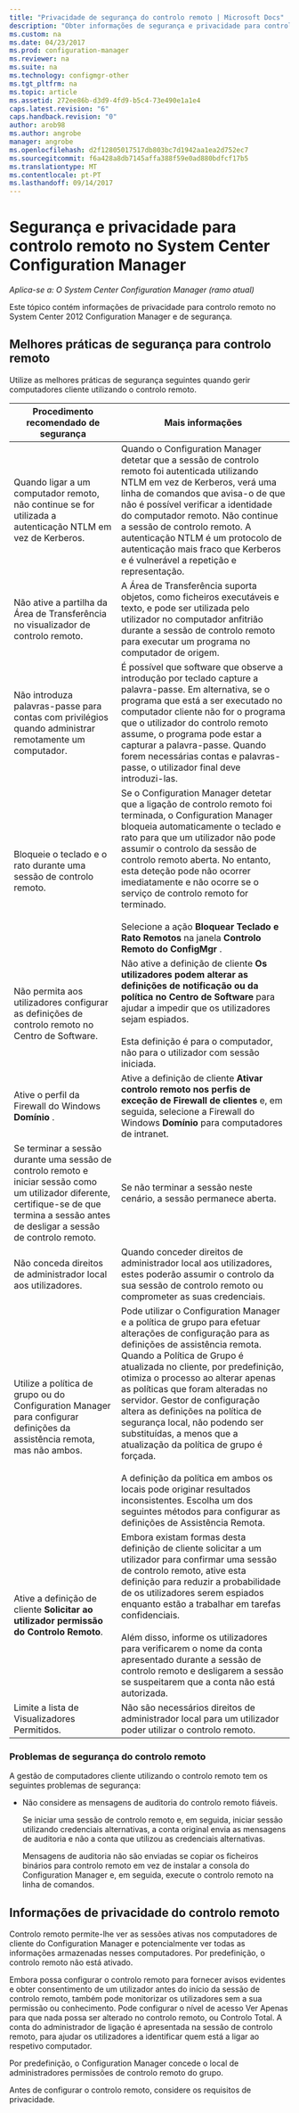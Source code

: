 ```yaml
---
title: "Privacidade de segurança do controlo remoto | Microsoft Docs"
description: "Obter informações de segurança e privacidade para controlo remoto no System Center Configuration Manager."
ms.custom: na
ms.date: 04/23/2017
ms.prod: configuration-manager
ms.reviewer: na
ms.suite: na
ms.technology: configmgr-other
ms.tgt_pltfrm: na
ms.topic: article
ms.assetid: 272ee86b-d3d9-4fd9-b5c4-73e490e1a1e4
caps.latest.revision: "6"
caps.handback.revision: "0"
author: arob98
ms.author: angrobe
manager: angrobe
ms.openlocfilehash: d2f12805017517db803bc7d1942aa1ea2d752ec7
ms.sourcegitcommit: f6a428a8db7145affa388f59e0ad880bdfcf17b5
ms.translationtype: MT
ms.contentlocale: pt-PT
ms.lasthandoff: 09/14/2017
---
```

# <a name="security-and-privacy-for-remote-control-in-system-center-configuration-manager"></a>Segurança e privacidade para controlo remoto no System Center Configuration Manager

*Aplica-se a: O System Center Configuration Manager (ramo atual)*

Este tópico contém informações de privacidade para controlo remoto no System Center 2012 Configuration Manager e de segurança.  

##  <a name="BKMK_Security_HardwareInventory"></a> Melhores práticas de segurança para controlo remoto  
 Utilize as melhores práticas de segurança seguintes quando gerir computadores cliente utilizando o controlo remoto.  

|Procedimento recomendado de segurança|Mais informações|  
|----------------------------|----------------------|  
|Quando ligar a um computador remoto, não continue se for utilizada a autenticação NTLM em vez de Kerberos.|Quando o Configuration Manager detetar que a sessão de controlo remoto foi autenticada utilizando NTLM em vez de Kerberos, verá uma linha de comandos que avisa-o de que não é possível verificar a identidade do computador remoto. Não continue a sessão de controlo remoto. A autenticação NTLM é um protocolo de autenticação mais fraco que Kerberos e é vulnerável a repetição e representação.|  
|Não ative a partilha da Área de Transferência no visualizador de controlo remoto.|A Área de Transferência suporta objetos, como ficheiros executáveis e texto, e pode ser utilizada pelo utilizador no computador anfitrião durante a sessão de controlo remoto para executar um programa no computador de origem.|  
|Não introduza palavras-passe para contas com privilégios quando administrar remotamente um computador.|É possível que software que observe a introdução por teclado capture a palavra-passe. Em alternativa, se o programa que está a ser executado no computador cliente não for o programa que o utilizador do controlo remoto assume, o programa pode estar a capturar a palavra-passe. Quando forem necessárias contas e palavras-passe, o utilizador final deve introduzi-las.|  
|Bloqueie o teclado e o rato durante uma sessão de controlo remoto.|Se o Configuration Manager detetar que a ligação de controlo remoto foi terminada, o Configuration Manager bloqueia automaticamente o teclado e rato para que um utilizador não pode assumir o controlo da sessão de controlo remoto aberta. No entanto, esta deteção pode não ocorrer imediatamente e não ocorre se o serviço de controlo remoto for terminado.<br /><br /> Selecione a ação **Bloquear Teclado e Rato Remotos** na janela **Controlo Remoto do ConfigMgr** .|  
|Não permita aos utilizadores configurar as definições de controlo remoto no Centro de Software.|Não ative a definição de cliente **Os utilizadores podem alterar as definições de notificação ou da política no Centro de Software** para ajudar a impedir que os utilizadores sejam espiados.<br /><br /> Esta definição é para o computador, não para o utilizador com sessão iniciada.|  
|Ative o perfil da Firewall do Windows **Domínio** .|Ative a definição de cliente **Ativar controlo remoto nos perfis de exceção de Firewall de clientes** e, em seguida, selecione a Firewall do Windows **Domínio** para computadores de intranet.|  
|Se terminar a sessão durante uma sessão de controlo remoto e iniciar sessão como um utilizador diferente, certifique-se de que termina a sessão antes de desligar a sessão de controlo remoto.|Se não terminar a sessão neste cenário, a sessão permanece aberta.|  
|Não conceda direitos de administrador local aos utilizadores.|Quando conceder direitos de administrador local aos utilizadores, estes poderão assumir o controlo da sua sessão de controlo remoto ou comprometer as suas credenciais.|  
|Utilize a política de grupo ou do Configuration Manager para configurar definições da assistência remota, mas não ambos.|Pode utilizar o Configuration Manager e a política de grupo para efetuar alterações de configuração para as definições de assistência remota. Quando a Política de Grupo é atualizada no cliente, por predefinição, otimiza o processo ao alterar apenas as políticas que foram alteradas no servidor. Gestor de configuração altera as definições na política de segurança local, não podendo ser substituídas, a menos que a atualização da política de grupo é forçada.<br /><br /> A definição da política em ambos os locais pode originar resultados inconsistentes. Escolha um dos seguintes métodos para configurar as definições de Assistência Remota.|  
|Ative a definição de cliente **Solicitar ao utilizador permissão do Controlo Remoto**.|Embora existam formas desta definição de cliente solicitar a um utilizador para confirmar uma sessão de controlo remoto, ative esta definição para reduzir a probabilidade de os utilizadores serem espiados enquanto estão a trabalhar em tarefas confidenciais.<br /><br /> Além disso, informe os utilizadores para verificarem o nome da conta apresentado durante a sessão de controlo remoto e desligarem a sessão se suspeitarem que a conta não está autorizada.|  
|Limite a lista de Visualizadores Permitidos.|Não são necessários direitos de administrador local para um utilizador poder utilizar o controlo remoto.|  

### <a name="security-issues-for-remote-control"></a>Problemas de segurança do controlo remoto  
 A gestão de computadores cliente utilizando o controlo remoto tem os seguintes problemas de segurança:  

-   Não considere as mensagens de auditoria do controlo remoto fiáveis.  

     Se iniciar uma sessão de controlo remoto e, em seguida, iniciar sessão utilizando credenciais alternativas, a conta original envia as mensagens de auditoria e não a conta que utilizou as credenciais alternativas.  

     Mensagens de auditoria não são enviadas se copiar os ficheiros binários para controlo remoto em vez de instalar a consola do Configuration Manager e, em seguida, execute o controlo remoto na linha de comandos.  

##  <a name="BKMK_Privacy_HardwareInventory"></a> Informações de privacidade do controlo remoto  
 Controlo remoto permite-lhe ver as sessões ativas nos computadores de cliente do Configuration Manager e potencialmente ver todas as informações armazenadas nesses computadores. Por predefinição, o controlo remoto não está ativado.  

 Embora possa configurar o controlo remoto para fornecer avisos evidentes e obter consentimento de um utilizador antes do início da sessão de controlo remoto, também pode monitorizar os utilizadores sem a sua permissão ou conhecimento. Pode configurar o nível de acesso Ver Apenas para que nada possa ser alterado no controlo remoto, ou Controlo Total. A conta do administrador de ligação é apresentada na sessão de controlo remoto, para ajudar os utilizadores a identificar quem está a ligar ao respetivo computador.  

 Por predefinição, o Configuration Manager concede o local de administradores permissões de controlo remoto do grupo.  

 Antes de configurar o controlo remoto, considere os requisitos de privacidade.  
